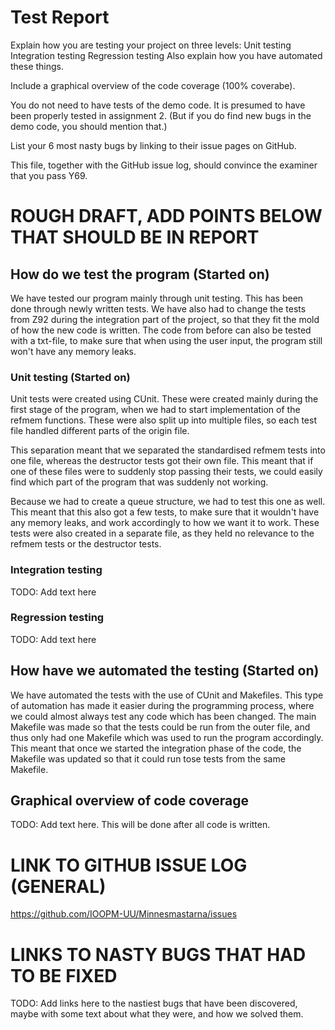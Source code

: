 # Test Report
Explain how you are testing your project on three levels:
    Unit testing
    Integration testing
    Regression testing
Also explain how you have automated these things.

Include a graphical overview of the code coverage (100% coverabe).

You do not need to have tests of the demo code. It is presumed to have been properly tested in assignment 2. (But if you do find new bugs in the demo code, you should mention that.)

List your 6 most nasty bugs by linking to their issue pages on GitHub.

This file, together with the GitHub issue log, should convince the examiner that you pass Y69.



# ROUGH DRAFT, ADD POINTS BELOW THAT SHOULD BE IN REPORT

## How do we test the program (Started on)
We have tested our program mainly through unit testing. This has been done through newly written tests. We have also had to change the tests from Z92 during the integration part of the project, so that they fit the mold of how the new code is written. The code from before can also be tested with a txt-file, to make sure that when using the user input, the program still won't have any memory leaks.

### Unit testing (Started on)
Unit tests were created using CUnit. These were created mainly during the first stage of the program, when we had to start implementation of the refmem functions. These were also split up into multiple files, so each test file handled different parts of the origin file.

This separation meant that we separated the standardised refmem tests into one file, whereas the destructor tests got their own file. This meant that if one of these files were to suddenly stop passing their tests, we could easily find which part of the program that was suddenly not working.

Because we had to create a queue structure, we had to test this one as well. This meant that this also got a few tests, to make sure that it wouldn't have any memory leaks, and work accordingly to how we want it to work. These tests were also created in a separate file, as they held no relevance to the refmem tests or the destructor tests.


### Integration testing
TODO: Add text here

### Regression testing
TODO: Add text here


## How have we automated the testing (Started on)
We have automated the tests with the use of CUnit and Makefiles. This type of automation has made it easier during the programming process, where we could almost always test any code which has been changed. The main Makefile was made so that the tests could be run from the outer file, and thus only had one Makefile which was used to run the program accordingly. This meant that once we started the integration phase of the code, the Makefile was updated so that it could run tose tests from the same Makefile.


## Graphical overview of code coverage
TODO: Add text here. This will be done after all code is written.


# LINK TO GITHUB ISSUE LOG (GENERAL)
https://github.com/IOOPM-UU/Minnesmastarna/issues



# LINKS TO NASTY BUGS THAT HAD TO BE FIXED
TODO: Add links here to the nastiest bugs that have been discovered, maybe with some text about what they were, and how we solved them.